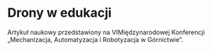 # Drony w edukacji

Artykuł naukowy przedstawiony na VIMiędzynarodowej Konferencji „Mechanizacja, Automatyzacja i Robotyzacja w Górnictwie”.
